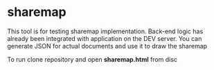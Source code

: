 # sharemap
<p>This tool is for testing sharemap implementation. Back-end logic has already been integrated with application on the DEV server. You can generate JSON for actual documents and use it to draw the sharemap</p>
<p>To run clone repository and open <b>sharemap.html</b> from disc</p>
